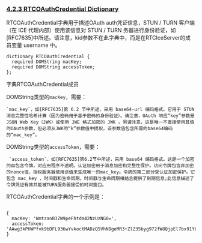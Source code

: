 ### [4.2.3 RTCOAuthCredential Dictionary](http://w3c.github.io/webrtc-pc/#rtcoauthcredential-dictionary) 

RTCOAuthCredential字典用于描述OAuth auth凭证信息，STUN / TURN 客户端（在 ICE 代理内部）使用该信息对 STUN / TURN 务器进行身份验证，如[RFC7635]中所述。请注意，kid参数不在此字典中，而是在RTCIceServer的成员变量 username 中。

```
dictionary RTCOAuthCredential {
  required DOMString macKey;
  required DOMString accessToken;
};
```

字典RTCOAuthCredential成员

DOMString类型的`macKey`，需要：

	`mac_key`，如[RFC7635]第 6.2 节中所述，采用 base64-url 编码格式。它用于 STUN 消息完整性哈希计算（因为密码用于基于密码的身份验证）。请注意，OAuth 响应“key”参数是 JSON Web Key（JWK）或使用 JWE 格式加密的 JWK 。另请注意，这是唯一不直接使用其值的OAuth参数，但必须从JWK的“k”参数值中提取，该参数值包含所需的base64编码的“mac_key”。

DOMString类型的`accessToken`，需要：

	 `access_token`，如[RFC7635]第6.2节中所述，采用 base64 编码格式。这是一个加密的自包含令牌，对应用程序不透明。认证加密用于消息加密和完整性保护。访问令牌包含非加密的nonce值，授权服务器使用该值来生成唯一的mac_key。令牌的第二部分受认证加密保护。它包含 mac_key ，时间戳和生命周期。时间戳与生命周期相结合提供了到期信息;此信息描述了令牌凭证有效并能被TURN服务器接受的时间窗口。


RTCOAuthCredential字典的一个示例是：

```

{
  macKey: 'WmtzanB3ZW9peFhtdm42NzUzNG0=',
  accessToken: 'AAwg3kPHWPfvk9bDFL936wYvkoctMADzQ5VhNDgeMR3+ZlZ35byg972fW8QjpEl7bx91YLBPFsIhsxloWcXPhA=='
}
        
```
